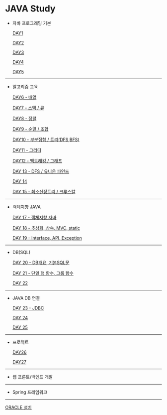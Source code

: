 # JAVA Study

- 자바 프로그래밍 기본
    
    [DAY1](https://www.notion.so/DAY1-710f9d8784de476bb88c64c148e0c840)
    
    [DAY2](https://www.notion.so/DAY2-f1ef7323146f4474a447645aa7991228)
    
    [DAY3](https://www.notion.so/DAY3-9f33a56c33e64376b5a8e8382fc37dc2)
    
    [DAY4](https://www.notion.so/DAY4-8d06b0cfba3549378fb276904127fecc)
    
    [DAY5](https://www.notion.so/DAY5-d121f1fed605480ab8e1c4a4227a085e)
    

---

- 알고리즘 교육
    
    [DAY6 - 배열](https://www.notion.so/DAY6-94bad06368c14d199969eb6797d00bd7)
    
    [DAY7 - 스택 / 큐](https://www.notion.so/DAY7-33c766823809429e88e5578ff94617f7)
    
    [DAY8 - 정렬](https://www.notion.so/DAY8-3b5a543853484fd9b5279a90bb709ade)
    
    [DAY9 - 순열 / 조합](https://www.notion.so/DAY9-80185c6728cc456698ac73eacc490377)
    
    [DAY10 - 부분집합 / 트리(DFS,BFS)](https://www.notion.so/DAY10-DFS-BFS-f897292201754e7187d4ec56376972d8)
    
    [DAY11 - 그리디](https://www.notion.so/DAY11-9ed7a074a6754e4981ede0e0536fdcfa)
    
    [DAY12 - 백트래킹 / 그래프](https://www.notion.so/DAY12-578ff9de2c54423083adf6dd55a4bc43)
    
    [DAY 13 - DFS / 유니온 파인드](https://www.notion.so/DAY-13-DFS-cb5bd9b6f7f749e594f74daaf3431c40)
    
    [DAY 14](https://www.notion.so/DAY-14-c81c185eebce498f9a748b4f966f06f3)
    
    [DAY 15 - 최소신장트리 / 크루스칼](https://www.notion.so/DAY-15-f01f22a919534b778719a7e9327f0a19)
    

---

- 객체지향 JAVA
    
    [DAY 17 - 객체지향 자바](https://www.notion.so/DAY-17-126b4f1c459c41b0bcfff2bb112cdfba)
    
    [DAY 18 - 추상화, 상속, MVC, static](https://www.notion.so/DAY-18-MVC-static-d1bb5fbe5b8643e98e771a5665de20bd)
    
    [DAY 19 - Interface, API, Exception](https://www.notion.so/DAY-19-Interface-API-Exception-5a7ed332aa8b46e6a25ce812157f8009)
    

---

- DB(SQL)
    
    [DAY 20 - DB개요, 기본SQL문](https://www.notion.so/DAY-20-DB-SQL-1f883fd29f95474fb1d8f35c8ad37edd)
    
    [DAY 21 - 단일 행 함수, 그룹 함수](https://www.notion.so/DAY-21-c5df17de42d34656aa6129f0961a8cd3)
    
    [DAY 22](https://www.notion.so/DAY-22-d19c7c5ebbbd402bb0c1f034b5bc8a0a)
    

---

- JAVA DB 연결
    
    [DAY 23 - JDBC](https://www.notion.so/DAY-23-JDBC-e2c7d5cfa7174b7fad5b7141791b8f86)
    
    [DAY 24](https://www.notion.so/DAY-24-f0b7e0f062c5491099aa5dbe462efd9b)
    
    [DAY 25](https://www.notion.so/DAY-25-8e51430a18514a3baad9c08f5fdf6555)
    

---

- 프로젝트
    
    [DAY26](https://www.notion.so/DAY26-30c03b63789a40d1b728750debd172d9)
    
    [DAY27](https://www.notion.so/DAY27-3847da730d2349bab649f440a0a9a416)
    

---

- 웹 프론트/백엔드 개발

---

- Spring 프레임워크

---

[ORACLE 설치](https://www.notion.so/ORACLE-1024ee6c8022490695917f22688805aa)
